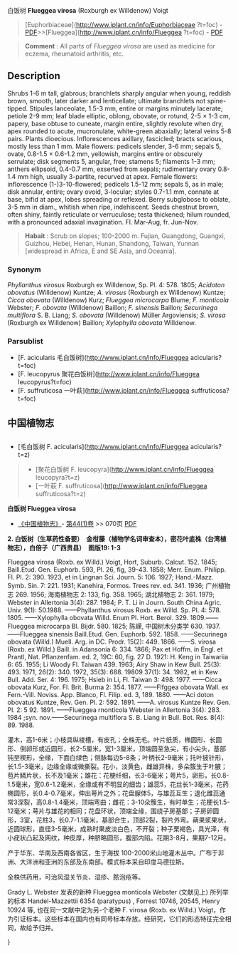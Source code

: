 白饭树 **Flueggea virosa** (Roxburgh ex Willdenow) Voigt

> [Euphorbiaceae](http://www.iplant.cn/info/Euphorbiaceae ?t=foc) - [PDF](http://iplant.cn/foc/pdf/Euphorbiaceae.pdf)>>[Flueggea](http://www.iplant.cn/info/Flueggea ?t=foc) - [PDF](http://www.iplant.cn/foc/pdf/Flueggea.pdf)

> **Comment** : 
> All parts of *Flueggea virosa* are used as medicine for eczema, rheumatoid arthritis, etc.

## Description

Shrubs 1-6 m tall, glabrous; branchlets sharply angular when young, reddish brown, smooth, later darker and lenticellate; ultimate branchlets not spine-tipped. Stipules lanceolate, 1.5-3 mm, entire or margins minutely lacerate; petiole 2-9 mm; leaf blade elliptic, oblong, obovate, or rotund, 2-5 × 1-3 cm, papery, base obtuse to cuneate, margin entire, slightly revolute when dry, apex rounded to acute, mucronulate, white-green abaxially; lateral veins 5-8 pairs. Plants dioecious. Inflorescences axillary, fascicled; bracts scarious, mostly less than 1 mm. Male flowers: pedicels slender, 3-6 mm; sepals 5, ovate, 0.8-1.5 × 0.6-1.2 mm, yellowish, margins entire or obscurely serrulate; disk segments 5, angular, free; stamens 5; filaments 1-3 mm; anthers ellipsoid, 0.4-0.7 mm, exserted from sepals; rudimentary ovary 0.8-1.4 mm high, usually 3-partite, recurved at apex. Female flowers: inflorescence (1-)3-10-flowered; pedicels 1.5-12 mm; sepals 5, as in male; disk annular, entire; ovary ovoid, 3-locular; styles 0.7-1.1 mm, connate at base, bifid at apex, lobes spreading or reflexed. Berry subglobose to oblate, 3-5 mm in diam., whitish when ripe, indehiscent. Seeds chestnut brown, often shiny, faintly reticulate or verruculose; testa thickened; hilum rounded, with a pronounced adaxial invagination. Fl. Mar-Aug, fr. Jun-Nov.

> **Habait** : 
> Scrub on slopes; 100-2000 m. Fujian, Guangdong, Guangxi, Guizhou, Hebei, Henan, Hunan, Shandong, Taiwan, Yunnan [widespread in Africa, E and SE Asia, and Oceania].

### Synonym
*Phyllanthus virosus* Roxburgh ex Willdenow, Sp. Pl. 4: 578. 1805; *Acidoton obovatus* (Willdenow) Kuntze; *A. virosus* (Roxburgh ex Willdenow) Kuntze; *Cicca obovata* (Willdenow) Kurz; *Flueggea microcarpa* Blume; *F. monticola* Webster; *F. obovata* (Willdenow) Baillon; *F. sinensis* Baillon; *Securinega multiflora* S. B. Liang; *S. obovata* (Willdenow) Müller Argoviensis; *S. virosa* (Roxburgh ex Willdenow) Baillon; *Xylophylla obovata* Willdenow.

### Parsublist

* [F.  acicularis  毛白饭树](http://www.iplant.cn/info/Flueggea acicularis?t=foc)
* [F.  leucopyrus  聚花白饭树](http://www.iplant.cn/info/Flueggea leucopyrus?t=foc)
* [F.  suffruticosa  一叶萩](http://www.iplant.cn/info/Flueggea suffruticosa?t=foc)

## 中国植物志

## 
* [毛白饭树  F.  acicularis](http://www.iplant.cn/info/Flueggea acicularis?t=z)
> * [聚花白饭树  F.  leucopyra](http://www.iplant.cn/info/Flueggea leucopyra?t=z)
> * [一叶萩  F.  suffruticosa](http://www.iplant.cn/info/Flueggea suffruticosa?t=z)

**白饭树 Flueggea virosa**

* [《中国植物志》](http://www.iplant.cn/frps)- [第44(1)卷](http://www.iplant.cn/frps/vol/44(1)) >> 070页 [PDF](http://www.iplant.cn/frps/pdf/44(1)/070.PDF)

**2. 白饭树（生草药性备要）　金柑藤（植物学名词审查本），密花叶底株（台湾植物志），白倍子（广西贵县）　图版19: 1-3**

Flueggea virosa (Roxb. ex Willd.) Voigt, Hort, Suburb. Calcut. 152. 1845; Baill.Etud. Gen. Euphorb. 593, Pl. 26, fig, 39-43. 1858; Merr. Enum. Philipp. Fl. Pl. 2: 390. 1923, et in Lingnan Sci. Journ. 5: 106. 1927; Hand.-Mazz. Symb. Sin. 7: 221. 1931; Kanehira, Formos. Trees rev. ed. 341. 1936; 广州植物志 269. 1956; 海南植物志 2: 133, fig. 358. 1965; 湖北植物志 2: 361. 1979; Webster in Allertonia 3(4): 287. 1984; P. T. Li in Journ. South China Agric. Univ. 9(1): 50.1988. ——Phyllanthus virosus Roxb. ex Willd. Sp. Pl. 4: 578. 1805. ——Xylophylla obovata Willd. Enum Pl. Hort. Berol. 329. 1809.——Flueggea microcarpa Bl. Bijdr. 580. 1825; 陈嵘, 中国树木分类学 630. 1937. ——Flueggea sinensis Baill.Etud. Gen. Euphorb. 592. 1858. ——Securinega obovata (Willd.) Muell. Arg. in DC. Prodr. 15(2): 449. 1866. ——S. virosa (Roxb. ex Willd.) Baill. in Adansonia 6: 334. 1866; Pax et Hoffm. in Engl. et Prantl, Nat. Pflanzenfam. ed. 2, 19C: 60, fig. 27 D. 1921: H. Keng in Taiwariia 6: 65. 1955; Li Woody Fl. Taiwan 439. 1963; Airy Shaw in Kew Bull. 25(3): 493. 1971, 26(2): 340. 1972, 35(3): 688. 19809 37(1): 34. 1982, et in Kew Bull. Add. Ser. 4: 196. 1975; Hsieb in Li, Fl. Taiwan 3: 498. 1977. ——Cicca obovata Kurz, For. Fl. Brit. Burma 2: 354. 1877. ——Flfggea obovata Wall. ex Fern.-Vill. Noviss. App. Blanco, Fl. Filip. ed. 3, 189. 1880. ——Aci doton obovatus Kuntze, Rev. Gen. Pl. 2: 592. 1891. ——A. virosus Kuntze Rev. Gen. Pl. 2: 5 92. 1891. ——Flueggea rnonticola Webster in Allertonia 3(4): 283. 1984 ;syn. nov.——Securinega multiflora S. B. Liang in Bull. Bot. Res. 8(4): 89. 1988.

灌木，高1-6米；小枝具纵棱槽，有皮孔；全株无毛。叶片纸质，椭圆形、长圆形、倒卵形或近圆形，长2-5厘米，宽1-3厘米，顶端圆至急尖，有小尖头，基部钝至楔形，全缘，下面白绿色；侧脉每边5-8条；叶柄长2-9毫米；托叶披针形，长1.5-3毫米，边缘全缘或微撕裂。花小，淡黄色，雌雄异株，多朵簇生于叶腋；苞片鳞片状，长不及1毫米；雄花：花梗纤细，长3-6毫米；萼片5，卵形，长0.8-1.5毫米，宽0.6-1.2毫米，全缘或有不明显的细齿；雄蕊5，花丝长1-3毫米，花药椭圆形，长0.4-0.7毫米，伸出萼片之外；花盘腺体5，与雄蕊互生；退化雌蕊通常3深裂，高0.8-1.4毫米，顶端弯曲；雌花：3-10朵簇生，有时单生；花梗长1.5-12毫米；萼片与雄花的相同；花盘环状，顶端全缘，围绕子房基部；子房卵圆形，3室，花柱3，长0.7-1.1毫米，基部合生，顶部2裂，裂片外弯。蒴果浆果状，近圆球形，直径3-5毫米，成熟时果皮淡白色，不开裂；种子栗褐色，具光泽，有小疣状凸起及网纹，种皮厚，种脐略圆形，腹部内陷。花期3-8月，果期7-12月。

产于华东、华南及西南各省区，生于海拔 100-2000米山地灌木丛中。广布于非洲、大洋洲和亚洲的东部及东南部。模式标本采自印度马德拉斯。

全株供药用，可治风湿关节炎、湿疹、脓泡疮等。

Grady L. Webster 发表的新种 Flueggea monticola Webster (文献见上) 所列举的标本 Handel-Mazzettii 6354 (paratypus) , Forrest 10746, 20545, Henry 10924 等, 也在同一文献中定为另-个老种 F. virosa (Roxb. ex Willd.) Voigt，作为引证标本。这些标本在国内也有同号标本存放。经研究，它们的形态特征完全相同，故给予归并。

}